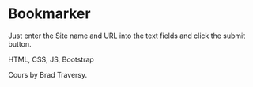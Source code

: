 # Bookmarker


Just enter the Site name and URL into the text fields and click the submit button.

HTML, CSS, JS, Bootstrap

Cours by Brad Traversy.
